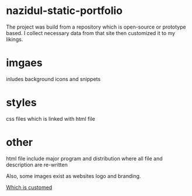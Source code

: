 # nazidul-static-portfolio
The project was build from a repository which is open-source or prototype based.
I collect necessary data from that site then customized it to my likings.

# imgaes 
inludes background icons and snippets

# styles 

css files which is linked with html file

# other 
html file include major program and distribution
where all file and description are re-written

Also, some images exist as websites logo and branding.

<a href="https://misbah-ul-hoq.github.io/developer-portfolio/"> Which is customed </a>
